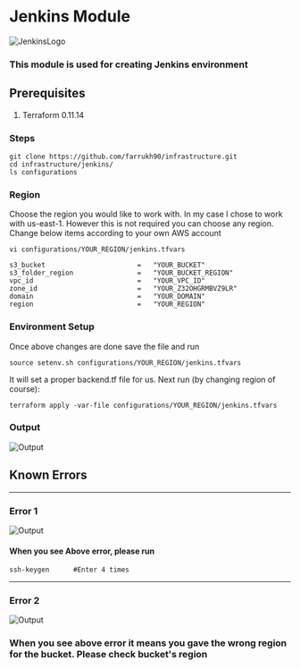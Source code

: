 # Jenkins Module
![JenkinsLogo](https://github.com/farrukh90/infrastructure/blob/master/jenkins/images/Jenkinslogo.png)
### This module is used for creating Jenkins environment
## Prerequisites
1. Terraform 0.11.14

### Steps

```
git clone https://github.com/farrukh90/infrastructure.git
cd infrastructure/jenkins/
ls configurations
```

### Region
Choose the region you would like to work with. In my case I chose to work with us-east-1. However this is not required you can choose any region. Change below items according to your own AWS account


```
vi configurations/YOUR_REGION/jenkins.tfvars

s3_bucket                       =   "YOUR_BUCKET"         
s3_folder_region                =   "YOUR_BUCKET_REGION"               
vpc_id                          =   "YOUR_VPC_ID"            
zone_id                         =   "YOUR_Z32OHGRMBVZ9LR"       
domain                          =   "YOUR_DOMAIN"
region                          =   "YOUR_REGION"
```





### Environment Setup
Once above changes are done save the file and run 
```
source setenv.sh configurations/YOUR_REGION/jenkins.tfvars
```

It will set a proper backend.tf file for us. Next run (by changing region of course):


```
terraform apply -var-file configurations/YOUR_REGION/jenkins.tfvars
```




### Output
![Output](https://github.com/farrukh90/infrastructure/blob/master/jenkins/images/output.png)



## Known Errors
---
### Error 1
![Output](https://github.com/farrukh90/infrastructure/blob/master/jenkins/images/Errors.JPG)
#### When you see Above error, please run 
```
ssh-keygen      #Enter 4 times
```




---
### Error 2 
![Output](https://github.com/farrukh90/infrastructure/blob/master/jenkins/images/RegionError.PNG)

### When you see above error it means you gave the wrong region for the bucket. Please check bucket's region
